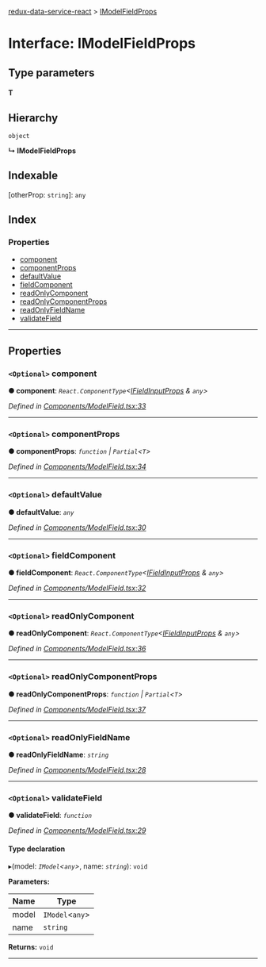 [redux-data-service-react](../README.md) > [IModelFieldProps](../interfaces/imodelfieldprops.md)

# Interface: IModelFieldProps

## Type parameters
#### T 
## Hierarchy

 `object`

**↳ IModelFieldProps**

## Indexable

\[otherProp: `string`\]:&nbsp;`any`
## Index

### Properties

* [component](imodelfieldprops.md#component)
* [componentProps](imodelfieldprops.md#componentprops)
* [defaultValue](imodelfieldprops.md#defaultvalue)
* [fieldComponent](imodelfieldprops.md#fieldcomponent)
* [readOnlyComponent](imodelfieldprops.md#readonlycomponent)
* [readOnlyComponentProps](imodelfieldprops.md#readonlycomponentprops)
* [readOnlyFieldName](imodelfieldprops.md#readonlyfieldname)
* [validateField](imodelfieldprops.md#validatefield)

---

## Properties

<a id="component"></a>

### `<Optional>` component

**● component**: *`React.ComponentType`<[IFieldInputProps](ifieldinputprops.md) & `any`>*

*Defined in [Components/ModelField.tsx:33](https://github.com/Rediker-Software/redux-data-service-react/blob/ee57350/src/Components/ModelField.tsx#L33)*

___
<a id="componentprops"></a>

### `<Optional>` componentProps

**● componentProps**: *`function` \| `Partial`<`T`>*

*Defined in [Components/ModelField.tsx:34](https://github.com/Rediker-Software/redux-data-service-react/blob/ee57350/src/Components/ModelField.tsx#L34)*

___
<a id="defaultvalue"></a>

### `<Optional>` defaultValue

**● defaultValue**: *`any`*

*Defined in [Components/ModelField.tsx:30](https://github.com/Rediker-Software/redux-data-service-react/blob/ee57350/src/Components/ModelField.tsx#L30)*

___
<a id="fieldcomponent"></a>

### `<Optional>` fieldComponent

**● fieldComponent**: *`React.ComponentType`<[IFieldInputProps](ifieldinputprops.md) & `any`>*

*Defined in [Components/ModelField.tsx:32](https://github.com/Rediker-Software/redux-data-service-react/blob/ee57350/src/Components/ModelField.tsx#L32)*

___
<a id="readonlycomponent"></a>

### `<Optional>` readOnlyComponent

**● readOnlyComponent**: *`React.ComponentType`<[IFieldInputProps](ifieldinputprops.md) & `any`>*

*Defined in [Components/ModelField.tsx:36](https://github.com/Rediker-Software/redux-data-service-react/blob/ee57350/src/Components/ModelField.tsx#L36)*

___
<a id="readonlycomponentprops"></a>

### `<Optional>` readOnlyComponentProps

**● readOnlyComponentProps**: *`function` \| `Partial`<`T`>*

*Defined in [Components/ModelField.tsx:37](https://github.com/Rediker-Software/redux-data-service-react/blob/ee57350/src/Components/ModelField.tsx#L37)*

___
<a id="readonlyfieldname"></a>

### `<Optional>` readOnlyFieldName

**● readOnlyFieldName**: *`string`*

*Defined in [Components/ModelField.tsx:28](https://github.com/Rediker-Software/redux-data-service-react/blob/ee57350/src/Components/ModelField.tsx#L28)*

___
<a id="validatefield"></a>

### `<Optional>` validateField

**● validateField**: *`function`*

*Defined in [Components/ModelField.tsx:29](https://github.com/Rediker-Software/redux-data-service-react/blob/ee57350/src/Components/ModelField.tsx#L29)*

#### Type declaration
▸(model: *`IModel`<`any`>*, name: *`string`*): `void`

**Parameters:**

| Name | Type |
| ------ | ------ |
| model | `IModel`<`any`> |
| name | `string` |

**Returns:** `void`

___

